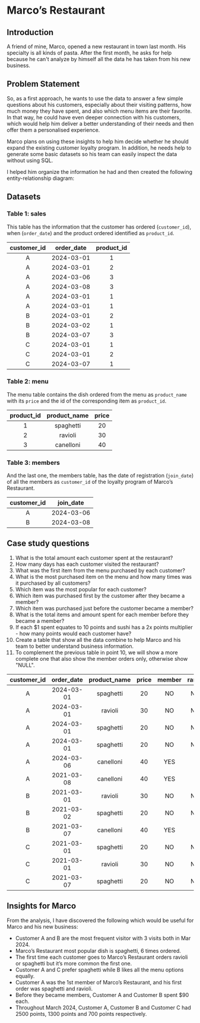 # Marco’s Restaurant

## Introduction
A friend of mine, Marco, opened a new restaurant in town last month. His specialty is all kinds of pasta. After the first month, he asks for help because he can't analyze by himself all the data he has taken from his new business.

## Problem Statement
So, as a first approach, he wants to use the data to answer a few simple questions about his customers, especially about their visiting patterns, how much money they have spent, and also which menu items are their favorite. In that way, he could have even deeper connection with his customers, which would help him deliver a better understanding of their needs and then offer them a personalised experience.

Marco plans on using these insights to help him decide whether he should expand the existing customer loyalty program. In addition, he needs help to generate some basic datasets so his team can easily inspect the data without using SQL.

I helped him organize the information he had and then created the following entity-relationship diagram:


## Datasets

### Table 1: sales
This table has the information that the customer has ordered (`customer_id`), when (`order_date`) and the product ordered identified as `product_id`. 

| customer_id | order_date | product_id |
|:------------:|:-----------:|:-----------:|
|      A       |  2024-03-01  |      1      |
|      A       |  2024-03-01  |      2      |
|      A       |  2024-03-06  |      3      |
|      A       |  2024-03-08  |      3      |
|      A       |  2024-03-01  |      1      |
|      A       |  2024-03-01  |      1      |
|      B       |  2024-03-01  |      2      |
|      B       |  2024-03-02  |      1      |
|      B       |  2024-03-07  |      3      |
|      C       |  2024-03-01  |      1      |
|      C       |  2024-03-01  |      2      |
|      C       |  2024-03-07  |      1      |

### Table 2: menu
The menu table contains the dish ordered from the menu as `product_name` with its `price` and the id of the corresponding item as `product_id`.

| product_id | product_name | price |
|:----------:|:------------:|:-----:|
|      1     |   spaghetti  |   20  |
|      2     |    ravioli   |   30  |
|      3     |   canelloni  |   40  |

### Table 3: members
And the last one, the members table, has the date of registration (`join_date`) of all the members as `customer_id` of the loyalty program of Marco’s Restaurant. 

| customer_id | join_date |
|:-----------:|:---------:|
|      A      | 2024-03-06|
|      B      | 2024-03-08|

## Case study questions
1. What is the total amount each customer spent at the restaurant?
2. How many days has each customer visited the restaurant?
3. What was the first item from the menu purchased by each customer?
4. What is the most purchased item on the menu and how many times was it purchased by all customers?
5. Which item was the most popular for each customer?
6. Which item was purchased first by the customer after they became a member?
7. Which item was purchased just before the customer became a member?
8. What is the total items and amount spent for each member before they became a member?
9. If each $1 spent equates to 10 points and sushi has a 2x points multiplier - how many points would each customer have?
10. Create a table that show all the data combine to help Marco and his team to better understand business information.
11. To complement the previous table in point 10, we will show a more complete one that also show the member orders only, otherwise show "NULL".

| customer_id | order_date | product_name | price | member | ranking |
|:-----------:|:----------:|:------------:|:-----:|:------:|:-------:|
|      A      | 2024-03-01 |   spaghetti  |  20   |   NO   |  NULL   |
|      A      | 2024-03-01 |   ravioli    |  30   |   NO   |  NULL   |
|      A      | 2024-03-01 |   spaghetti  |  20   |   NO   |  NULL   |
|      A      | 2024-03-01 |   spaghetti  |  20   |   NO   |  NULL   |
|      A      | 2024-03-06 |   canelloni  |  40   |  YES   |    1    |
|      A      | 2021-03-08 |   canelloni  |  40   |  YES   |    2    |
|      B      | 2021-03-01 |   ravioli    |  30   |   NO   |  NULL   |
|      B      | 2021-03-02 |   spaghetti  |  20   |   NO   |  NULL   |
|      B      | 2021-03-07 |   canelloni  |  40   |  YES   |    1    |
|      C      | 2021-03-01 |   spaghetti  |  20   |   NO   |  NULL   |
|      C      | 2021-03-01 |   ravioli    |  30   |   NO   |  NULL   |
|      C      | 2021-03-07 |   spaghetti  |  20   |   NO   |  NULL   |


## Insights for Marco
From the analysis, I have discovered the following which would be useful for Marco and his new business: 
- Customer A and B are the most frequent visitor with 3 visits both in Mar 2024.
- Marco’s Restaurant most popular dish is spaghetti, 6 times ordered.
- The first time each customer goes to Marco’s Restaurant orders ravioli or spaghetti but it’s more common the first one.
- Customer A and C prefer spaghetti while B likes all the menu options equally.
- Customer A was the 1st member of Marco’s Restaurant, and his first order was spaghetti and ravioli.
- Before they became members, Customer A and Customer B spent $90 each.
- Throughout March 2024, Customer A, Customer B and Customer C had 2500 points, 1300 points and 700 points respectively.
